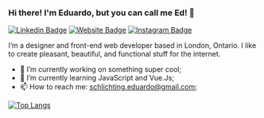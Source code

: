 ### Hi there! I'm Eduardo, but you can call me Ed! 👋


[![Linkedin Badge](https://img.shields.io/badge/-LinkedIn-0A66C2?logo=linkedin&logoColor=white&style=flat)](https://www.linkedin.com/in/eduardoschlichting/)
[![Website Badge](https://img.shields.io/badge/-Portfolio-FF7139?logo=firefox&logoColor=white&style=flat)](https://eduardoschlichting.com/)
[![Instagram Badge](https://img.shields.io/badge/-Instagram-E4405F?logo=instagram&logoColor=white&style=flat)](https://www.instagram.com/eduschlichting/)

I’m a designer and front-end web developer based in London, Ontario. I like to create pleasant, beautiful, and functional stuff for the internet.

- 🔭 I’m currently working on something super cool;
- 🌱 I’m currently learning JavaScript and Vue.Js;
- 📫 How to reach me: schlichting.eduardo@gmail.com;

[![Top Langs](https://github-readme-stats.vercel.app/api/top-langs/?username=eduardoschlichting&layout=compact&theme=dracula)](https://github.com/anuraghazra/github-readme-stats)


